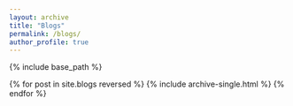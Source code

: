 ```yaml
---
layout: archive
title: "Blogs"
permalink: /blogs/
author_profile: true
---
```


<!-- ## [**Cutting LLM Deployments Costs with a Mélange of GPUs**](/blogs/melange)
Published on: June 21, 2024   -->

{% include base_path %}

{% for post in site.blogs reversed %}
  {% include archive-single.html %}
{% endfor %}